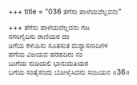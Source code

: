 +++
title = "036 ತೆಗೆಸು ಪಾಳೆಯವೆಲ್ಲವನು"

+++
ತೆಗೆಸು ಪಾಳೆಯವೆಲ್ಲವನು ಗಜ  
ನಗರಿಗೈದಿಸು ರಾಣಿಯರ ದಂ  
ಡಿಗೆಯ ಕಳುಹಿಸು ಸೂತಸುತ ದುಶ್ಯಾಸನಾದಿಗಳ  
ಹಗೆಯ ವಿಜಯವ ಹರಹದಿರು ನಂ  
ಬುಗೆಯ ನುಡಿಯಲಿ ಭಾನುಮತಿಯರ  
ಬಗೆಯ ಸಂತೈಸೆಂದು ಬೋಳೈಸಿದನು ಸಂಜಯನ      ॥36॥